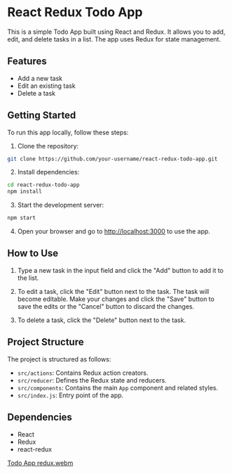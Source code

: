 # React Redux Todo App

This is a simple Todo App built using React and Redux. It allows you to add, edit, and delete tasks in a list. The app uses Redux for state management.

## Features

- Add a new task
- Edit an existing task
- Delete a task

## Getting Started

To run this app locally, follow these steps:

1. Clone the repository:

```bash
git clone https://github.com/your-username/react-redux-todo-app.git
```

2. Install dependencies:

```bash
cd react-redux-todo-app
npm install
```

3. Start the development server:

```bash
npm start
```

4. Open your browser and go to [http://localhost:3000](http://localhost:3000) to use the app.

## How to Use

1. Type a new task in the input field and click the "Add" button to add it to the list.

2. To edit a task, click the "Edit" button next to the task. The task will become editable. Make your changes and click the "Save" button to save the edits or the "Cancel" button to discard the changes.

3. To delete a task, click the "Delete" button next to the task.

## Project Structure

The project is structured as follows:

- `src/actions`: Contains Redux action creators.
- `src/reducer`: Defines the Redux state and reducers.
- `src/components`: Contains the main `App` component and related styles.
- `src/index.js`: Entry point of the app.

## Dependencies

- React
- Redux
- react-redux


[Todo App redux.webm](https://github.com/umar8637/todoApp-redux-react/assets/114384219/c8efbd52-157b-4312-895d-485a93b05410)
